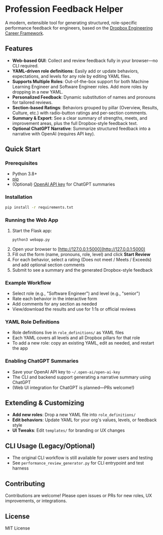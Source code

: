 # Profession Feedback Helper

A modern, extensible tool for generating structured, role-specific performance feedback for engineers, based on the [Dropbox Engineering Career Framework](https://dropbox.github.io/dbx-career-framework/).

## Features

- **Web-based GUI**: Collect and review feedback fully in your browser—no CLI required.
- **YAML-driven role definitions**: Easily add or update behaviors, expectations, and levels for any role by editing YAML files.
- **Supports Multiple Roles**: Out-of-the-box support for both Machine Learning Engineer and Software Engineer roles. Add more roles by dropping in a new YAML.
- **Personalized Feedback**: Dynamic substitution of names and pronouns for tailored reviews.
- **Section-based Ratings**: Behaviors grouped by pillar (Overview, Results, Culture, etc.) with radio-button ratings and per-section comments.
- **Summary & Export**: See a clear summary of strengths, meets, and improvement areas, plus the full Dropbox-style feedback text.
- **Optional ChatGPT Narrative**: Summarize structured feedback into a narrative with OpenAI (requires API key).

## Quick Start

### Prerequisites
- Python 3.8+
- [pip](https://pip.pypa.io/en/stable/installation/)
- (Optional) [OpenAI API key](https://help.openai.com/en/articles/4936850-where-do-i-find-my-openai-api-key) for ChatGPT summaries

### Installation
```bash
pip install -r requirements.txt
```

### Running the Web App
1. Start the Flask app:
   ```bash
   python3 webapp.py
   ```
2. Open your browser to [http://127.0.0.1:5000](http://127.0.0.1:5000)
3. Fill out the form (name, pronouns, role, level) and click **Start Review**
4. For each behavior, select a rating (Does not meet / Meets / Exceeds) and add optional section comments
5. Submit to see a summary and the generated Dropbox-style feedback

### Example Workflow
- Select role (e.g., "Software Engineer") and level (e.g., "senior")
- Rate each behavior in the interactive form
- Add comments for any section as needed
- View/download the results and use for 1:1s or official reviews

### YAML Role Definitions
- Role definitions live in `role_definitions/` as YAML files
- Each YAML covers all levels and all Dropbox pillars for that role
- To add a new role: copy an existing YAML, edit as needed, and restart the app

### Enabling ChatGPT Summaries
- Save your OpenAI API key to `~/.open-ai/open-ai-key`
- The CLI and backend support generating a narrative summary using ChatGPT
- (Web UI integration for ChatGPT is planned—PRs welcome!)

## Extending & Customizing
- **Add new roles**: Drop a new YAML file into `role_definitions/`
- **Edit behaviors**: Update YAML for your org's values, levels, or feedback style
- **UI Tweaks**: Edit `templates/` for branding or UX changes

## CLI Usage (Legacy/Optional)
- The original CLI workflow is still available for power users and testing
- See `performance_review_generator.py` for CLI entrypoint and test harness

## Contributing
Contributions are welcome! Please open issues or PRs for new roles, UX improvements, or integrations.

## License
MIT License
